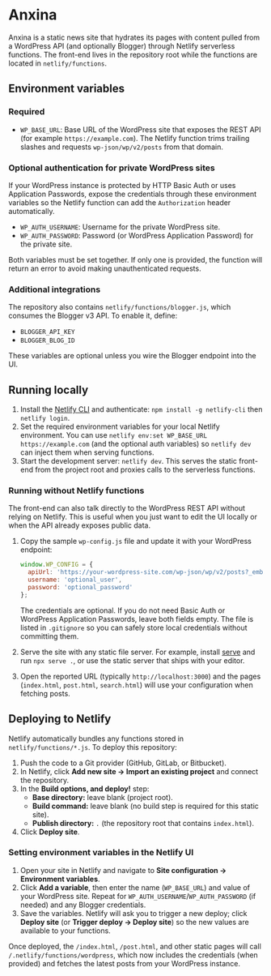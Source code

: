 # Anxina

Anxina is a static news site that hydrates its pages with content pulled from a WordPress API (and optionally Blogger) through Netlify serverless functions. The front-end lives in the repository root while the functions are located in `netlify/functions`.

## Environment variables

### Required
- `WP_BASE_URL`: Base URL of the WordPress site that exposes the REST API (for example `https://example.com`). The Netlify function trims trailing slashes and requests `wp-json/wp/v2/posts` from that domain.

### Optional authentication for private WordPress sites
If your WordPress instance is protected by HTTP Basic Auth or uses Application Passwords, expose the credentials through these environment variables so the Netlify function can add the `Authorization` header automatically.

- `WP_AUTH_USERNAME`: Username for the private WordPress site.
- `WP_AUTH_PASSWORD`: Password (or WordPress Application Password) for the private site.

Both variables must be set together. If only one is provided, the function will return an error to avoid making unauthenticated requests.

### Additional integrations
The repository also contains `netlify/functions/blogger.js`, which consumes the Blogger v3 API. To enable it, define:
- `BLOGGER_API_KEY`
- `BLOGGER_BLOG_ID`

These variables are optional unless you wire the Blogger endpoint into the UI.

## Running locally
1. Install the [Netlify CLI](https://docs.netlify.com/cli/get-started/) and authenticate: `npm install -g netlify-cli` then `netlify login`.
2. Set the required environment variables for your local Netlify environment. You can use `netlify env:set WP_BASE_URL https://example.com` (and the optional auth variables) so `netlify dev` can inject them when serving functions.
3. Start the development server: `netlify dev`. This serves the static front-end from the project root and proxies calls to the serverless functions.

### Running without Netlify functions
The front-end can also talk directly to the WordPress REST API without relying on Netlify. This is useful when you just want to edit the UI locally or when the API already exposes public data.

1. Copy the sample `wp-config.js` file and update it with your WordPress endpoint:

   ```js
   window.WP_CONFIG = {
     apiUrl: 'https://your-wordpress-site.com/wp-json/wp/v2/posts?_embed=1',
     username: 'optional_user',
     password: 'optional_password'
   };
   ```

   The credentials are optional. If you do not need Basic Auth or WordPress Application Passwords, leave both fields empty. The file is listed in `.gitignore` so you can safely store local credentials without committing them.
2. Serve the site with any static file server. For example, install [serve](https://www.npmjs.com/package/serve) and run `npx serve .`, or use the static server that ships with your editor.
3. Open the reported URL (typically `http://localhost:3000`) and the pages (`index.html`, `post.html`, `search.html`) will use your configuration when fetching posts.

## Deploying to Netlify
Netlify automatically bundles any functions stored in `netlify/functions/*.js`. To deploy this repository:

1. Push the code to a Git provider (GitHub, GitLab, or Bitbucket).
2. In Netlify, click **Add new site → Import an existing project** and connect the repository.
3. In the **Build options, and deploy!** step:
   - **Base directory:** leave blank (project root).
   - **Build command:** leave blank (no build step is required for this static site).
   - **Publish directory:** `.` (the repository root that contains `index.html`).
4. Click **Deploy site**.

### Setting environment variables in the Netlify UI
1. Open your site in Netlify and navigate to **Site configuration → Environment variables**.
2. Click **Add a variable**, then enter the name (`WP_BASE_URL`) and value of your WordPress site. Repeat for `WP_AUTH_USERNAME`/`WP_AUTH_PASSWORD` (if needed) and any Blogger credentials.
3. Save the variables. Netlify will ask you to trigger a new deploy; click **Deploy site** (or **Trigger deploy → Deploy site**) so the new values are available to your functions.

Once deployed, the `/index.html`, `/post.html`, and other static pages will call `/.netlify/functions/wordpress`, which now includes the credentials (when provided) and fetches the latest posts from your WordPress instance.

